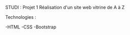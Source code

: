 STUDI : Projet 1
Réalisation d'un site web vitrine de A à Z

Technologies :

-HTML
-CSS
-Bootstrap

